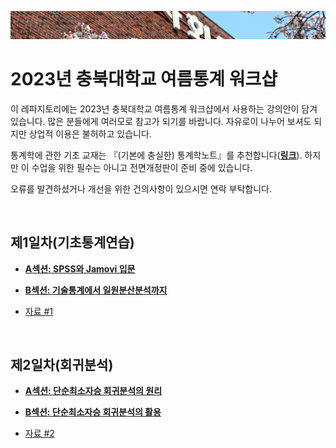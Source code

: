 <p align="center">
  <img src="https://github.com/hxk271/Syllabi/blob/main/sb1.jpg">
</p>

# 2023년 충북대학교 여름통계 워크샵


이 레파지토리에는 2023년 충북대학교 여름통계 워크샵에서 사용하는 강의안이 담겨 있습니다. 많은 분들에게 여러모로 참고가 되기를 바랍니다. 자유로이 나누어 보셔도 되지만 상업적 이용은 불허하고 있습니다.

통계학에 관한 기초 교재는 『(기본에 충실한) 통계학노트』를 추천합니다([**링크**](https://digital.kyobobook.co.kr/digital/ebook/ebookDetail.ink?selectedLargeCategory=001&barcode=480D220326130)). 하지만 이 수업을 위한 필수는 아니고 전면개정판이 준비 중에 있습니다.
 
오류를 발견하셨거나 개선을 위한 건의사항이 있으시면 연락 부탁합니다.

<br/>

## 제1일차(기초통계연습)

-  [**A섹션: SPSS와 Jamovi 입문**](https://github.com/hxk271/2023SSW/blob/main/2023년_여름_통계워크샵_기초통계실습_S1A.pdf)

-  [**B섹션: 기술통계에서 일원분산분석까지**](https://github.com/hxk271/2023SSW/blob/main/2023년_여름_통계워크샵_기초통계실습_S1B.pdf)

-  [자료 #1](https://github.com/hxk271/2023SSW/blob/main/Data_S1.zip)


<br/>

## 제2일차(회귀분석)

-  [**A섹션: 단순최소자승 회귀분석의 원리**](https://github.com/hxk271/2023SSW/blob/main/2023________________S1.pdf)

-  [**B섹션: 단순최소자승 회귀분석의 활용**](https://github.com/hxk271/2023SSW/blob/main/2023________________S2.pdf)

-  [자료 #2](https://github.com/hxk271/2023SSW/blob/main/dataD2.zip)
